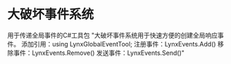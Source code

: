 # 大破坏事件系统
用于传递全局事件的C#工具包
"大破坏事件系统用于快速方便的创建全局响应事件。
添加引用：using LynxGlobalEventTool;
注册事件：LynxEvents.Add()
移除事件：LynxEvents.Remove()
发送事件：LynxEvents.Send()"

